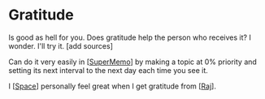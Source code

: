 # Gratitude

Is good as hell for you.
Does gratitude help the person who receives it? I wonder. I'll try it. 
[add sources]

Can do it very easily in [[SuperMemo]] by making a topic at 0% priority and setting its next interval to the next day each time you see it.

I [[Space]] personally feel great when I get gratitude from [[Raj]].

[//begin]: # "Autogenerated link references for markdown compatibility"
[SuperMemo]: ../../../../../../../c:/Users/space/OneDrive/Documents/Foam/Spiral-Labs/SuperMemo "SuperMemo"
[Space]: ../../../../../../../c:/Users/space/OneDrive/Documents/Foam/Spiral-Labs/Space "Space"
[Raj]: ../../../../../../../c:/Users/space/OneDrive/Documents/Foam/Spiral-Labs/Raj "Raj"
[//end]: # "Autogenerated link references"